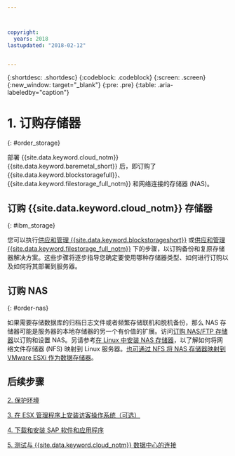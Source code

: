 ```yaml
---



copyright:
  years: 2018
lastupdated: "2018-02-12"


---
```


{:shortdesc: .shortdesc}
{:codeblock: .codeblock}
{:screen: .screen}
{:new_window: target="_blank"}
{:pre: .pre}
{:table: .aria-labeledby="caption"}

# 1. 订购存储器
{: #order_storage}

部署 {{site.data.keyword.cloud_notm}} {{site.data.keyword.baremetal_short}} 后，即订购了 {{site.data.keyword.blockstoragefull}}、{{site.data.keyword.filestorage_full_notm}} 和网络连接的存储器 (NAS)。 

## 订购 {{site.data.keyword.cloud_notm}} 存储器
{: #ibm_storage}

您可以执行[供应和管理 {{site.data.keyword.blockstorageshort}}](https://console.bluemix.net/docs/infrastructure/BlockStorage/provisioning-block_storage.html#provisioning-and-managing-block-storage) 或[供应和管理 {{site.data.keyword.filestorage_full_notm}}](https://console.bluemix.net/docs/infrastructure/FileStorage/provisioning-file-storage.html#provisioning-and-managing-ibm-file-storage-for-ibm-cloud) 下的步骤，以订购备份和复原存储器解决方案。这些步骤将逐步指导您确定要使用哪种存储器类型、如何进行订购以及如何将其部署到服务器。

## 订购 NAS
{: #order-nas}

如果需要存储数据库的归档日志文件或者频繁存储联机和脱机备份，那么 NAS 存储器可能是服务器的本地存储器的另一个有价值的扩展。访问[订购 NAS/FTP 存储器](https://console.bluemix.net/docs/infrastructure/network-attached-storage/index.html#ordering-nas-ftp-storage)以订购和设置 NAS。另请参考[在 Linux 中安装 NAS 存储器](https://console.bluemix.net/docs/infrastructure/network-attached-storage/mount-nas-storage-linux.html#mounting-nas-storage-in-linux)，以了解如何将网络文件存储器 (NFS) 映射到 Linux 服务器。[也可通过 NFS 将 NAS 存储器映射到 VMware ESXi 作为数据存储器](https://console.bluemix.net/docs/infrastructure/network-attached-storage/connect-nas-storage-windows.html#connecting-to-nas-storage-in-windows)。

## 后续步骤

  [2. 保护环境](/docs/infrastructure/sap-hana/hana-secure-environment.html)

  [3. 在 ESX 管理程序上安装访客操作系统（可选）](/docs/infrastructure/sap-hana/hana-installing-guest-operating-system-VMware-deployments.html)

  [4. 下载和安装 SAP 软件和应用程序](/docs/infrastructure/sap-hana/hana-installing-SAP-landscape.html)
  
  [5. 测试与 {{site.data.keyword.cloud_notm}} 数据中心的连接](/docs/infrastructure/sap-hana/hana-testing-connectivity.html)
